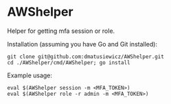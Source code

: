 # AWShelper 

Helper for getting mfa session or role. 


Installation (assuming you have Go and Git installed): 
```
git clone git@github.com:dmatusiewicz/AWShelper.git
cd ./AWShelper/cmd/AWShelper; go install 
```

Example usage: 
```
eval $(AWShelper session -m <MFA_TOKEN>)
eval $(AWShelper role -r admin -m <MFA_TOKEN>)
```


